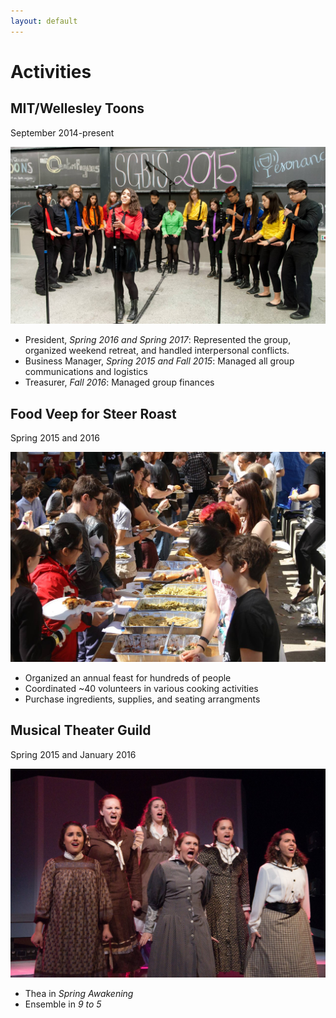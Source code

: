```yaml
---
layout: default
---
```


# Activities

## MIT/Wellesley Toons
September 2014-present

![](Toons.jpg)

* President, _Spring 2016 and Spring 2017_: Represented the group, organized weekend retreat, and handled interpersonal conflicts.
* Business Manager, _Spring 2015 and Fall 2015_: Managed all group communications and logistics
* Treasurer, _Fall 2016_: Managed group finances

## Food Veep for Steer Roast
Spring 2015 and 2016

![](SteerRoast.jpg)

* Organized an annual feast for hundreds of people
* Coordinated ~40 volunteers in various cooking activities
* Purchase ingredients, supplies, and seating arrangments


## Musical Theater Guild
Spring 2015 and January 2016

![](SpringAwakening.jpg)
* Thea in _Spring Awakening_
* Ensemble in _9 to 5_
